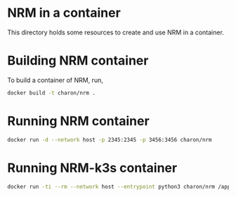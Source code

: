 # NRM in a container
This directory holds some resources to create and use NRM in a container.

# Building NRM container
To build a container of NRM, run,

```bash
docker build -t charon/nrm .
```

# Running NRM container

```bash
docker run -d --network host -p 2345:2345 -p 3456:3456 charon/nrm
```

# Running NRM-k3s container

```bash
docker run -ti --rm --network host --entrypoint python3 charon/nrm /app/nrm-k3s.py --debug
```